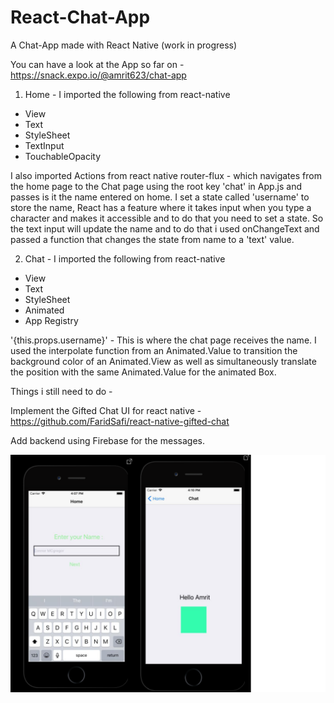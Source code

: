 # React-Chat-App
A Chat-App made with React Native (work in progress)

You can have a look at the App so far on - https://snack.expo.io/@amrit623/chat-app

1. Home - I imported the following from react-native
- View
- Text
- StyleSheet
- TextInput
- TouchableOpacity

I also imported Actions from react native router-flux - which navigates from the home page to the Chat page using the root key 'chat' in App.js and passes is it the name entered on home.
I set a state called 'username' to store the name, React has a feature where it takes input when you type a character and makes it accessible and to do that you need to set a state. So the text input will update the name and to do that i used onChangeText and passed a function that changes the state from name to a 'text' value.


2. Chat - I imported the following from react-native
- View
- Text
- StyleSheet
- Animated
- App Registry

'{this.props.username}' - This is where the chat page receives the name. 
I used the interpolate function from an Animated.Value to transition the background color of an Animated.View as well as simultaneously translate the position with the same Animated.Value for the animated Box.

Things i still need to do -

Implement the Gifted Chat UI for react native - https://github.com/FaridSafi/react-native-gifted-chat

Add backend using Firebase for the messages.


![React native app](https://github.com/Amrit-PennySoft/React-Chat-App/blob/master/React.png)
